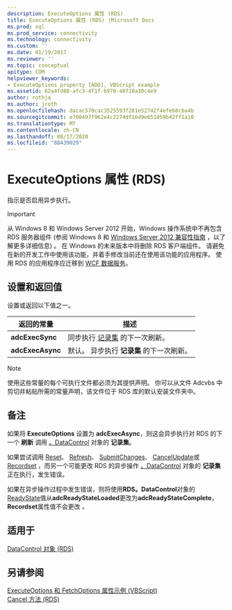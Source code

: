 ```yaml
---
description: ExecuteOptions 属性 (RDS)
title: ExecuteOptions 属性 (RDS) |Microsoft Docs
ms.prod: sql
ms.prod_service: connectivity
ms.technology: connectivity
ms.custom: ''
ms.date: 01/19/2017
ms.reviewer: ''
ms.topic: conceptual
apitype: COM
helpviewer_keywords:
- ExecuteOptions property [ADO], VBScript example
ms.assetid: 62a4fd88-afc3-4f1f-b978-40710a30c4e9
author: rothja
ms.author: jroth
ms.openlocfilehash: dacac570cac3525593f281e52742f4efeb8cba4b
ms.sourcegitcommit: e700497f962e4c2274df16d9e651059b42ff1a10
ms.translationtype: MT
ms.contentlocale: zh-CN
ms.lasthandoff: 08/17/2020
ms.locfileid: "88439029"
---
```

# <a name="executeoptions-property-rds"></a>ExecuteOptions 属性 (RDS)
指示是否启用异步执行。  
  
> [!IMPORTANT]
>  从 Windows 8 和 Windows Server 2012 开始，Windows 操作系统中不再包含 RDS 服务器组件 (参阅 Windows 8 和 [Windows Server 2012 兼容性指南](https://www.microsoft.com/download/details.aspx?id=27416) ，以了解更多详细信息) 。 在 Windows 的未来版本中将删除 RDS 客户端组件。 请避免在新的开发工作中使用该功能，并着手修改当前还在使用该功能的应用程序。 使用 RDS 的应用程序应迁移到 [WCF 数据服务](https://go.microsoft.com/fwlink/?LinkId=199565)。  
  
## <a name="settings-and-return-values"></a>设置和返回值  
 设置或返回以下值之一。  
  
|返回的常量|描述|  
|--------------|-----------------|  
|**adcExecSync**|同步执行 [记录集](../../../ado/reference/ado-api/recordset-object-ado.md) 的下一次刷新。|  
|**adcExecAsync**|默认。 异步执行 **记录集** 的下一次刷新。|  
  
> [!NOTE]
>  使用这些常量的每个可执行文件都必须为其提供声明。 你可以从文件 Adcvbs 中剪切并粘贴所需的常量声明，该文件位于 RDS 库的默认安装文件夹中。  
  
## <a name="remarks"></a>备注  
 如果将 **ExecuteOptions** 设置为 **adcExecAsync**，则这会异步执行对 RDS 的下一个 **刷新** 调用 [。DataControl](../../../ado/reference/rds-api/datacontrol-object-rds.md) 对象的 **记录集**。  
  
 如果尝试调用 [Reset](../../../ado/reference/rds-api/reset-method-rds.md)、 [Refresh](../../../ado/reference/rds-api/refresh-method-rds.md)、 [SubmitChanges](../../../ado/reference/rds-api/submitchanges-method-rds.md)、 [CancelUpdate](../../../ado/reference/ado-api/cancelupdate-method-ado.md)或 [Recordset](../../../ado/reference/rds-api/recordset-sourcerecordset-properties-rds.md) ，而另一个可能更改 RDS 的异步操作 [。DataControl](../../../ado/reference/rds-api/datacontrol-object-rds.md) 对象的 **记录集** 正在执行，发生错误。  
  
 如果在异步操作过程中发生错误，则将使用**RDS。DataControl**对象的[ReadyState](../../../ado/reference/rds-api/readystate-property-rds.md)值从**adcReadyStateLoaded**更改为**adcReadyStateComplete**， **Recordset**属性值不会更改 *。*  
  
## <a name="applies-to"></a>适用于  
 [DataControl 对象 (RDS)](../../../ado/reference/rds-api/datacontrol-object-rds.md)  
  
## <a name="see-also"></a>另请参阅  
 [ExecuteOptions 和 FetchOptions 属性示例 (VBScript) ](../../../ado/reference/rds-api/executeoptions-and-fetchoptions-properties-example-vbscript.md)   
 [Cancel 方法 (RDS)](../../../ado/reference/rds-api/cancel-method-rds.md)


